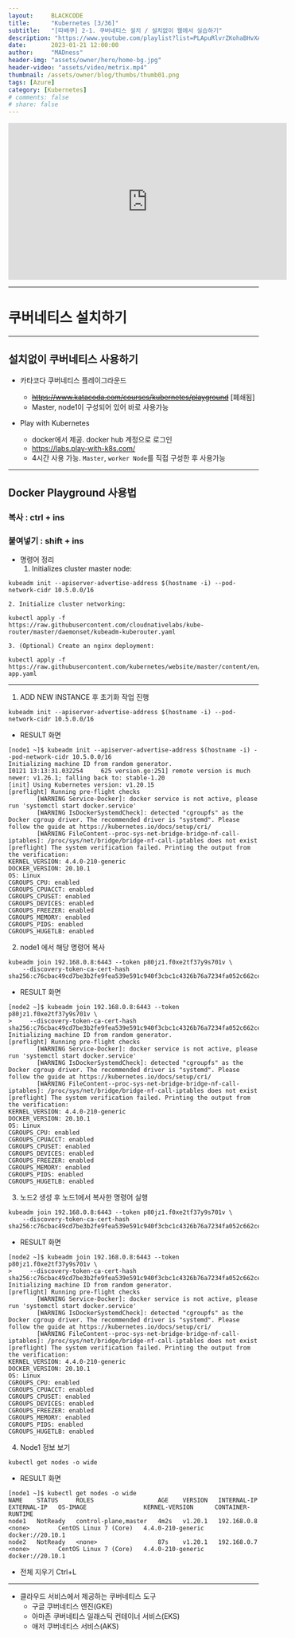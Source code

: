 ```yaml
---
layout:     BLACKCODE
title:      "Kubernetes [3/36]"
subtitle:   "[따배쿠] 2-1. 쿠버네티스 설치 / 설치없이 웹에서 실습하기"
description: "https://www.youtube.com/playlist?list=PLApuRlvrZKohaBHvXAOhUD-RxD0uQ3z0c"
date:       2023-01-21 12:00:00
author:     "MADness"
header-img: "assets/owner/hero/home-bg.jpg"
header-video: "assets/video/metrix.mp4"
thumbnail: /assets/owner/blog/thumbs/thumb01.png
tags: [Azure]
category: [Kubernetes]
# comments: false
# share: false
---
```


<iframe width="560" height="315" 
src="https://www.youtube.com/embed/yAc6_ml4JCA?list=PLApuRlvrZKohaBHvXAOhUD-RxD0uQ3z0c" 
title="[따배쿠] 2-1. 쿠버네티스 설치 / 설치없이 웹에서 실습하기" 
frameborder="0" allow="accelerometer; autoplay; clipboard-write; encrypted-media; gyroscope; picture-in-picture; web-share" allowfullscreen></iframe>

---

# 쿠버네티스 설치하기

---

## 설치없이 쿠버네티스 사용하기
- 카타코다 쿠버네티스 플레이그라운드
    - ~~https://www.katacoda.com/courses/kubernetes/playground~~ [폐쇄됨]
    - Master, node1이 구성되어 있어 바로 사용가능

- Play with Kubernetes
    - docker에서 제공. docker hub 계정으로 로그인
    - https://labs.play-with-k8s.com/
    - 4시간 사용 가능. `Master`, `worker Node`를 직접 구성한 후 사용가능

---

## Docker Playground 사용법
### 복사 : ctrl + ins
### 붙여넣기 : shift + ins

- 명령어 정리
    1. Initializes cluster master node:
```
kubeadm init --apiserver-advertise-address $(hostname -i) --pod-network-cidr 10.5.0.0/16
```

    2. Initialize cluster networking:
```
kubectl apply -f https://raw.githubusercontent.com/cloudnativelabs/kube-router/master/daemonset/kubeadm-kuberouter.yaml
```

    3. (Optional) Create an nginx deployment:
```
kubectl apply -f https://raw.githubusercontent.com/kubernetes/website/master/content/en/examples/application/nginx-app.yaml
```

---

1. ADD NEW INSTANCE 후 초기화 작업 진행
```
kubeadm init --apiserver-advertise-address $(hostname -i) --pod-network-cidr 10.5.0.0/16
```
* RESULT 화면
```
[node1 ~]$ kubeadm init --apiserver-advertise-address $(hostname -i) --pod-network-cidr 10.5.0.0/16
Initializing machine ID from random generator.
I0121 13:13:31.032254     625 version.go:251] remote version is much newer: v1.26.1; falling back to: stable-1.20
[init] Using Kubernetes version: v1.20.15
[preflight] Running pre-flight checks
        [WARNING Service-Docker]: docker service is not active, please run 'systemctl start docker.service'
        [WARNING IsDockerSystemdCheck]: detected "cgroupfs" as the Docker cgroup driver. The recommended driver is "systemd". Please follow the guide at https://kubernetes.io/docs/setup/cri/
        [WARNING FileContent--proc-sys-net-bridge-bridge-nf-call-iptables]: /proc/sys/net/bridge/bridge-nf-call-iptables does not exist
[preflight] The system verification failed. Printing the output from the verification:
KERNEL_VERSION: 4.4.0-210-generic
DOCKER_VERSION: 20.10.1
OS: Linux
CGROUPS_CPU: enabled
CGROUPS_CPUACCT: enabled
CGROUPS_CPUSET: enabled
CGROUPS_DEVICES: enabled
CGROUPS_FREEZER: enabled
CGROUPS_MEMORY: enabled
CGROUPS_PIDS: enabled
CGROUPS_HUGETLB: enabled
```


2. node1 에서 해당 명령어 복사
```
kubeadm join 192.168.0.8:6443 --token p80jz1.f0xe2tf37y9s701v \
    --discovery-token-ca-cert-hash sha256:c76cbac49cd7be3b2fe9fea539e591c940f3cbc1c4326b76a7234fa052c662ce 
```
* RESULT 화면
```
[node2 ~]$ kubeadm join 192.168.0.8:6443 --token p80jz1.f0xe2tf37y9s701v \
>     --discovery-token-ca-cert-hash sha256:c76cbac49cd7be3b2fe9fea539e591c940f3cbc1c4326b76a7234fa052c662ce
Initializing machine ID from random generator.
[preflight] Running pre-flight checks
        [WARNING Service-Docker]: docker service is not active, please run 'systemctl start docker.service'
        [WARNING IsDockerSystemdCheck]: detected "cgroupfs" as the Docker cgroup driver. The recommended driver is "systemd". Please follow the guide at https://kubernetes.io/docs/setup/cri/
        [WARNING FileContent--proc-sys-net-bridge-bridge-nf-call-iptables]: /proc/sys/net/bridge/bridge-nf-call-iptables does not exist
[preflight] The system verification failed. Printing the output from the verification:
KERNEL_VERSION: 4.4.0-210-generic
DOCKER_VERSION: 20.10.1
OS: Linux
CGROUPS_CPU: enabled
CGROUPS_CPUACCT: enabled
CGROUPS_CPUSET: enabled
CGROUPS_DEVICES: enabled
CGROUPS_FREEZER: enabled
CGROUPS_MEMORY: enabled
CGROUPS_PIDS: enabled
CGROUPS_HUGETLB: enabled
```

3. 노드2 생성 후 노드1에서 복사한 명령어 실행
```
kubeadm join 192.168.0.8:6443 --token p80jz1.f0xe2tf37y9s701v \
    --discovery-token-ca-cert-hash sha256:c76cbac49cd7be3b2fe9fea539e591c940f3cbc1c4326b76a7234fa052c662ce 
```
* RESULT 화면
```
[node2 ~]$ kubeadm join 192.168.0.8:6443 --token p80jz1.f0xe2tf37y9s701v \
>     --discovery-token-ca-cert-hash sha256:c76cbac49cd7be3b2fe9fea539e591c940f3cbc1c4326b76a7234fa052c662ce
Initializing machine ID from random generator.
[preflight] Running pre-flight checks
        [WARNING Service-Docker]: docker service is not active, please run 'systemctl start docker.service'
        [WARNING IsDockerSystemdCheck]: detected "cgroupfs" as the Docker cgroup driver. The recommended driver is "systemd". Please follow the guide at https://kubernetes.io/docs/setup/cri/
        [WARNING FileContent--proc-sys-net-bridge-bridge-nf-call-iptables]: /proc/sys/net/bridge/bridge-nf-call-iptables does not exist
[preflight] The system verification failed. Printing the output from the verification:
KERNEL_VERSION: 4.4.0-210-generic
DOCKER_VERSION: 20.10.1
OS: Linux
CGROUPS_CPU: enabled
CGROUPS_CPUACCT: enabled
CGROUPS_CPUSET: enabled
CGROUPS_DEVICES: enabled
CGROUPS_FREEZER: enabled
CGROUPS_MEMORY: enabled
CGROUPS_PIDS: enabled
CGROUPS_HUGETLB: enabled
```

4. Node1 정보 보기
```
kubectl get nodes -o wide
```
* RESULT 화면
```
[node1 ~]$ kubectl get nodes -o wide
NAME    STATUS     ROLES                  AGE    VERSION   INTERNAL-IP   EXTERNAL-IP   OS-IMAGE                KERNEL-VERSION      CONTAINER-RUNTIME
node1   NotReady   control-plane,master   4m2s   v1.20.1   192.168.0.8   <none>        CentOS Linux 7 (Core)   4.4.0-210-generic   docker://20.10.1
node2   NotReady   <none>                 87s    v1.20.1   192.168.0.7   <none>        CentOS Linux 7 (Core)   4.4.0-210-generic   docker://20.10.1
```

* 전체 지우기 Ctrl+L

---

* 클라우드 서비스에서 제공하는 쿠버네티스 도구
    * 구글 쿠버네티스 엔진(GKE)
    * 아마존 쿠버네티스 일래스틱 컨테이너 서비스(EKS)
    * 애저 쿠버네티스 서비스(AKS)